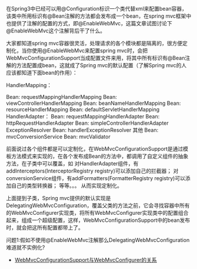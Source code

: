 在Spring3中已经可以用@Configuration标识一个类代替xml来配置bean容器，该类中所用标识有@Bean注解的方法都会发布成一个bean，在spring mvc框架中也提供了注解的配置的方式，即@EnableWebMvc，这篇文章试图讨论下@EnableWebMvc这个注解背后干了什么。



大家都知道spring mvc容器很灵活，处理请求的各个模块都是隔离的，很方便定制化，当你使用@EnableWebMvc来配置spring mvc时，会把WebMvcConfigurationSupport当成配置文件来用，将其中所有标识有@Bean注解的方法配置成bean，这就成了Spring mvc的默认配置（了解Spring mvc的人应该都知道下面bean的作用）：



HandlerMapping：



Bean: requestMappingHandlerMapping
Bean: viewControllerHandlerMapping
Bean: beanNameHandlerMapping
Bean: resourceHandlerMapping
Bean: defaultServletHandlerMapping
HandlerAdapter：
Bean: requestMappingHandlerAdapter
Bean: httpRequestHandlerAdapter
Bean: simpleControllerHandlerAdapter
ExceptionResolver
Bean: handlerExceptionResolver
其他
Bean: mvcConversionService
Bean: mvcValidator

前面说过各个组件都是可以定制化，在WebMvcConfigurationSupport是通过模板方法模式来实现的，在各个发布成Bean的方法中，都调用了自定义组件的抽象方法，在子类中可以覆盖，如
	对HandlerAdapter组件，有addInterceptors(InterceptorRegistry registry)可以添加自己的拦截器；
	对conversionService组件，有addFormatters(FormatterRegistry registry)可以添加自己的类型转换器；
	等等。。。
从而实现定制化。

上面提到子类，Spring mvc提供的默认实现是DelegatingWebMvcConfiguration，覆盖父类的方法之前，它会寻找容器中所有的WebMvcConfigurer实现类，将所有WebMvcConfigurer实现类中的配置组合起来，组成一个超级配置，这样，WebMvcConfigurationSupport中的bean发布时，就会把这所有配置都带上了。



问题1:假如不使用@EnableWebMvc注解那么DelegatingWebMvcConfiguration难道就不实例化?



- [WebMvcConfigurationSupport与WebMvcConfigurer的关系](https://www.jianshu.com/p/d47a09532de7)


